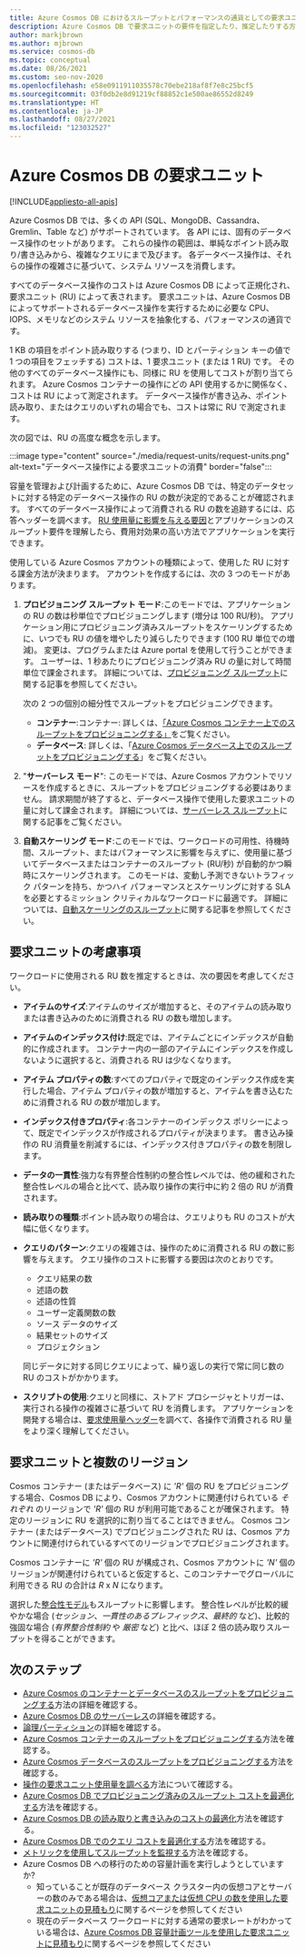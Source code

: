 ```yaml
---
title: Azure Cosmos DB におけるスループットとパフォーマンスの通貨としての要求ユニット
description: Azure Cosmos DB で要求ユニットの要件を指定したり、推定したりする方法について説明します
author: markjbrown
ms.author: mjbrown
ms.service: cosmos-db
ms.topic: conceptual
ms.date: 08/26/2021
ms.custom: seo-nov-2020
ms.openlocfilehash: e58e0911911035578c70ebe218af8f7e8c25bcf5
ms.sourcegitcommit: 03f0db2e8d91219cf88852c1e500ae86552d8249
ms.translationtype: HT
ms.contentlocale: ja-JP
ms.lasthandoff: 08/27/2021
ms.locfileid: "123032527"
---
```

# <a name="request-units-in-azure-cosmos-db"></a>Azure Cosmos DB の要求ユニット
[!INCLUDE[appliesto-all-apis](includes/appliesto-all-apis.md)]

Azure Cosmos DB では、多くの API (SQL、MongoDB、Cassandra、Gremlin、Table など) がサポートされています。 各 API には、固有のデータベース操作のセットがあります。 これらの操作の範囲は、単純なポイント読み取り/書き込みから、複雑なクエリにまで及びます。 各データベース操作は、それらの操作の複雑さに基づいて、システム リソースを消費します。

すべてのデータベース操作のコストは Azure Cosmos DB によって正規化され、要求ユニット (RU) によって表されます。 要求ユニットは、Azure Cosmos DB によってサポートされるデータベース操作を実行するために必要な CPU、IOPS、メモリなどのシステム リソースを抽象化する、パフォーマンスの通貨です。

1 KB の項目をポイント読み取りする (つまり、ID とパーティション キーの値で 1 つの項目をフェッチする) コストは、1 要求ユニット (または 1 RU) です。 その他のすべてのデータベース操作にも、同様に RU を使用してコストが割り当てられます。 Azure Cosmos コンテナーの操作にどの API 使用するかに関係なく、コストは RU によって測定されます。 データベース操作が書き込み、ポイント読み取り、またはクエリのいずれの場合でも、コストは常に RU で測定されます。

次の図では、RU の高度な概念を示します。

:::image type="content" source="./media/request-units/request-units.png" alt-text="データベース操作による要求ユニットの消費" border="false":::

容量を管理および計画するために、Azure Cosmos DB では、特定のデータセットに対する特定のデータベース操作の RU の数が決定的であることが確認されます。 すべてのデータベース操作によって消費される RU の数を追跡するには、応答ヘッダーを調べます。 [RU 使用量に影響を与える要因](request-units.md#request-unit-considerations)とアプリケーションのスループット要件を理解したら、費用対効果の高い方法でアプリケーションを実行できます。

使用している Azure Cosmos アカウントの種類によって、使用した RU に対する課金方法が決まります。 アカウントを作成するには、次の 3 つのモードがあります。

1. **プロビジョニング スループット モード**:このモードでは、アプリケーションの RU の数は秒単位でプロビジョニングします (増分は 100 RU/秒)。 アプリケーション用にプロビジョニング済みスループットをスケーリングするために、いつでも RU の値を増やしたり減らしたりできます (100 RU 単位での増減)。 変更は、プログラムまたは Azure portal を使用して行うことができます。 ユーザーは、1 秒あたりにプロビジョニング済み RU の量に対して時間単位で課金されます。 詳細については、[プロビジョニング スループット](set-throughput.md)に関する記事を参照してください。

   次の 2 つの個別の細分性でスループットをプロビジョニングできます。

   * **コンテナー**:コンテナー: 詳しくは、[「Azure Cosmos コンテナー上でのスループットをプロビジョニングする」](how-to-provision-container-throughput.md)をご覧ください。
   * **データベース**: 詳しくは、「[Azure Cosmos データベース上でのスループットをプロビジョニングする](how-to-provision-database-throughput.md)」をご覧ください。

2. "**サーバーレス モード**": このモードでは、Azure Cosmos アカウントでリソースを作成するときに、スループットをプロビジョニングする必要はありません。 請求期間が終了すると、データベース操作で使用した要求ユニットの量に対して課金されます。 詳細については、[サーバーレス スループット](serverless.md)に関する記事をご覧ください。 

3. **自動スケーリング モード**:このモードでは、ワークロードの可用性、待機時間、スループット、またはパフォーマンスに影響を与えずに、使用量に基づいてデータベースまたはコンテナーのスループット (RU/秒) が自動的かつ瞬時にスケーリングされます。 このモードは、変動し予測できないトラフィック パターンを持ち、かつハイ パフォーマンスとスケーリングに対する SLA を必要とするミッション クリティカルなワークロードに最適です。 詳細については、[自動スケーリングのスループット](provision-throughput-autoscale.md)に関する記事を参照してください。 

## <a name="request-unit-considerations"></a>要求ユニットの考慮事項

ワークロードに使用される RU 数を推定するときは、次の要因を考慮してください。

* **アイテムのサイズ**:アイテムのサイズが増加すると、そのアイテムの読み取りまたは書き込みのために消費される RU の数も増加します。

* **アイテムのインデックス付け**:既定では、アイテムごとにインデックスが自動的に作成されます。 コンテナー内の一部のアイテムにインデックスを作成しないように選択すると、消費される RU は少なくなります。

* **アイテム プロパティの数**:すべてのプロパティで既定のインデックス作成を実行した場合、アイテム プロパティの数が増加すると、アイテムを書き込むために消費される RU の数が増加します。

* **インデックス付きプロパティ**:各コンテナーのインデックス ポリシーによって、既定でインデックスが作成されるプロパティが決まります。 書き込み操作の RU 消費量を削減するには、インデックス付きプロパティの数を制限します。

* **データの一貫性**:強力な有界整合性制約の整合性レベルでは、他の緩和された整合性レベルの場合と比べて、読み取り操作の実行中に約 2 倍の RU が消費されます。

* **読み取りの種類**:ポイント読み取りの場合は、クエリよりも RU のコストが大幅に低くなります。

* **クエリのパターン**:クエリの複雑さは、操作のために消費される RU の数に影響を与えます。 クエリ操作のコストに影響する要因は次のとおりです。 
 
  * クエリ結果の数
  * 述語の数
  * 述語の性質
  * ユーザー定義関数の数
  * ソース データのサイズ
  * 結果セットのサイズ
  * プロジェクション

  同じデータに対する同じクエリによって、繰り返しの実行で常に同じ数の RU のコストがかかります。

* **スクリプトの使用**:クエリと同様に、ストアド プロシージャとトリガーは、実行される操作の複雑さに基づいて RU を消費します。 アプリケーションを開発する場合は、[要求使用量ヘッダー](./optimize-cost-reads-writes.md#measuring-the-ru-charge-of-a-request)を調べて、各操作で消費される RU 量をより深く理解してください。

## <a name="request-units-and-multiple-regions"></a>要求ユニットと複数のリージョン

Cosmos コンテナー (またはデータベース) に *'R'* 個の RU をプロビジョニングする場合、Cosmos DB により、Cosmos アカウントに関連付けられている *それぞれ* のリージョンで *'R'* 個の RU が利用可能であることが確保されます。 特定のリージョンに RU を選択的に割り当てることはできません。 Cosmos コンテナー (またはデータベース) でプロビジョニングされた RU は、Cosmos アカウントに関連付けられているすべてのリージョンでプロビジョニングされます。

Cosmos コンテナーに *'R'* 個の RU が構成され、Cosmos アカウントに *'N'* 個のリージョンが関連付けられていると仮定すると、このコンテナーでグローバルに利用できる RU の合計は *R* x *N* になります。

選択した[整合性モデル](consistency-levels.md)もスループットに影響します。 整合性レベルが比較的緩やかな場合 (*セッション*、*一貫性のあるプレフィックス*、*最終的* など)、比較的強固な場合 (*有界整合性制約* や *厳密* など) と比べ、ほぼ 2 倍の読み取りスループットを得ることができます。

## <a name="next-steps"></a>次のステップ

- [Azure Cosmos のコンテナーとデータベースのスループットをプロビジョニングする](set-throughput.md)方法の詳細を確認する。
- [Azure Cosmos DB のサーバーレス](serverless.md)の詳細を確認する。
- [論理パーティション](./partitioning-overview.md)の詳細を確認する。
- [Azure Cosmos コンテナーのスループットをプロビジョニングする](how-to-provision-container-throughput.md)方法を確認する。
- [Azure Cosmos データベースのスループットをプロビジョニングする](how-to-provision-database-throughput.md)方法を確認する。
- [操作の要求ユニット使用量を調べる](find-request-unit-charge.md)方法について確認する。
- [Azure Cosmos DB でプロビジョニング済みのスループット コストを最適化する](optimize-cost-throughput.md)方法を確認する。
- [Azure Cosmos DB の読み取りと書き込みのコストの最適化](optimize-cost-reads-writes.md)方法を確認する。
- [Azure Cosmos DB でのクエリ コストを最適化する](./optimize-cost-reads-writes.md)方法を確認する。
- [メトリックを使用してスループットを監視する](use-metrics.md)方法を確認する。
- Azure Cosmos DB への移行のための容量計画を実行しようとしていますか?
    - 知っていることが既存のデータベース クラスター内の仮想コアとサーバーの数のみである場合は、[仮想コアまたは仮想 CPU の数を使用した要求ユニットの見積もり](convert-vcore-to-request-unit.md)に関するページを参照してください 
    - 現在のデータベース ワークロードに対する通常の要求レートがわかっている場合は、[Azure Cosmos DB 容量計画ツールを使用した要求ユニットに見積もり](estimate-ru-with-capacity-planner.md)に関するページを参照してください
